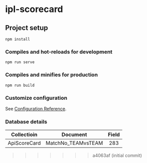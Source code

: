 
# ipl-scorecard

## Project setup
```
npm install
```

### Compiles and hot-reloads for development
```
npm run serve
```

### Compiles and minifies for production
```
npm run build
```

### Customize configuration
See [Configuration Reference](https://cli.vuejs.org/config/).

### Database details
   
| Collectioin | Document   | Field    |
| :---:   | :---: | :---: |
| ApiScoreCard | MatchNo_TEAMvsTEAM   | 283   |
>>>>>>> a4063af (initial commit)
